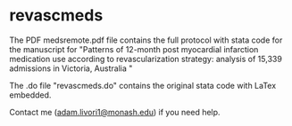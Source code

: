 # revascmeds


The PDF medsremote.pdf file contains the full protocol with stata code for the manuscript for "Patterns of 12-month post myocardial infarction medication use according to revascularization strategy: analysis of 15,339 admissions in Victoria, Australia "

The .do file "revascmeds.do" contains the original stata code with LaTex embedded.

Contact me (adam.livori1@monash.edu) if you need help.
